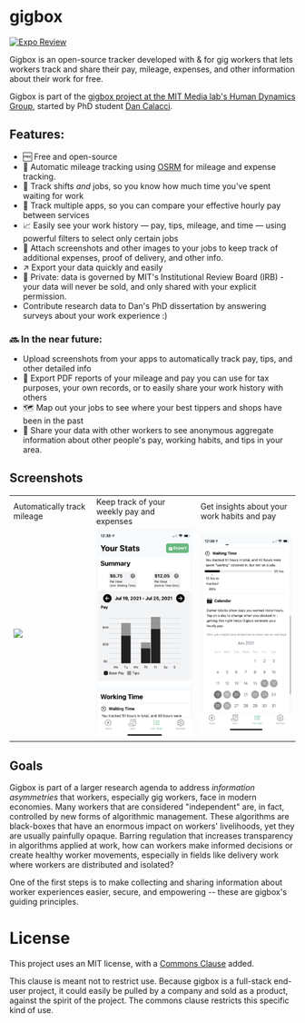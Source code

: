 # gigbox

[![Expo Review](https://github.com/dcalacci/gigbox/actions/workflows/build-expo.yml/badge.svg)](https://github.com/dcalacci/gigbox/actions/workflows/build-expo.yml)

Gigbox is an open-source tracker developed with & for gig workers that lets workers track and share their pay,
mileage, expenses, and other information about their work for free.

Gigbox is part of the [gigbox project at the MIT Media lab's Human Dynamics Group](https://gigbox.media.mit.edu/), started
by PhD student [Dan Calacci](https://twitter.com/dcalacci).

## Features:

-   🆓 Free and open-source
-   📍 Automatic mileage tracking using [OSRM](http://project-osrm.org/) for mileage and expense tracking.
-   🚗 Track shifts _and_ jobs, so you know how much time you've spent waiting for work
-   📲 Track multiple apps, so you can compare your effective hourly pay between services
-   📈 Easily see your work history — pay, tips, mileage, and time — using powerful filters to select only certain jobs
-   📸 Attach screenshots and other images to your jobs to keep track of additional expenses, proof of delivery, and other info.
-   ↗️ Export your data quickly and easily
-   🔐 Private: data is governed by MIT's Institutional Review Board (IRB) - your data will never be sold, and only shared with your explicit permission.
-   Contribute research data to Dan's PhD dissertation by answering surveys about your work experience :)

### 🔜 In the near future:

-   Upload screenshots from your apps to automatically track pay, tips, and other detailed info
-   🧾 Export PDF reports of your mileage and pay you can use for tax purposes, your own records, or to easily share your work history with others
-   🗺 Map out your jobs to see where your best tippers and shops have been in the past
-   👷 Share your data with other workers to see anonymous aggregate information about other people's pay, working habits, and tips in your area.

## Screenshots

<table>
  <tr>
    <td>Automatically track mileage </td>
     <td>Keep track of your weekly pay and expenses</td>
     <td>Get insights about your work habits and pay</td>
  </tr>
  <tr>
    <td><img src="screenshots/job-list.PNG" width=200></td>
    <td><img src="screenshots/stats-1.PNG" width=200></td>
    <td><img src="screenshots/stats-2.PNG" width=200></td>
  </tr>
 </table>
 
 ## Goals
 
Gigbox is part of a larger research agenda to address _information asymmetries_ that workers, especially gig workers, face in modern economies. Many workers that are considered "independent" are, in fact, controlled by new forms of algorithmic management. These algorithms are black-boxes that have an enormous impact on workers' livelihoods, yet they are usually painfully opaque. Barring regulation that increases transparency in algorithms applied at work, how can workers make informed decisions or create healthy worker movements, especially in fields like delivery work where workers are distributed and isolated?

One of the first steps is to make collecting and sharing information about worker experiences easier, secure, and empowering -- these are gigbox's guiding principles.

# License

This project uses an MIT license, with a [Commons Clause](https://commonsclause.com/) added.

This clause is meant not to restrict use. Because gigbox is a full-stack end-user project, it could easily be pulled by a company and sold as a product, against the spirit of the project. The commons clause restricts this specific kind of use.
